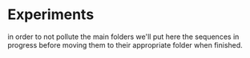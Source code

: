 # Experiments

in order to not pollute the main folders we'll put here the sequences in progress before moving them to their appropriate folder when finished.
